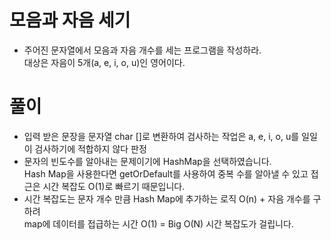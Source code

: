 # 모음과 자음 세기
+ 주어진 문자열에서 모음과 자음 개수를 세는 프로그램을 작성하라.<br/>
 대상은 자음이 5개(a, e, i, o, u)인 영어이다.


# 풀이 
+ 입력 받은 문장을 문자열 char []로 변환하여 검사하는 작업은 a, e, i, o, u를 일일이 검사하기에 적합하지 않다 판정
+ 문자의 빈도수를 알아내는 문제이기에 HashMap을 선택하였습니다. <br/> Hash Map을 사용한다면 getOrDefault를 사용하여 중복 수를 알아낼 수 있고 접근은 시간 복잡도 O(1)로  빠르기 때문입니다. 
+ 시간 복잡도는 문자 개수 만큼 Hash Map에 추가하는 로직 O(n) + 자음 개수를 구하려<br/>map에 데이터를 접급하는 시간 O(1) = Big O(N) 시간 복잡도가 걸립니다.